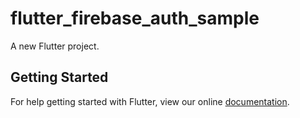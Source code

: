 # flutter_firebase_auth_sample

A new Flutter project.

## Getting Started

For help getting started with Flutter, view our online
[documentation](https://flutter.io/).
